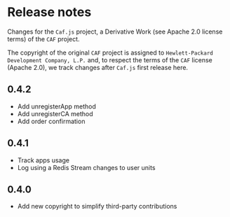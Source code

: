 # Release notes

Changes for the `Caf.js` project, a Derivative Work (see Apache 2.0 license terms) of the `CAF` project.

The  copyright of the original `CAF` project is assigned to `Hewlett-Packard Development Company, L.P.` and, to respect the terms of the `CAF` license (Apache 2.0), we track changes after `Caf.js` first release here.

## 0.4.2
 - Add unregisterApp method
 - Add unregisterCA method
 - Add order confirmation

## 0.4.1
 - Track apps usage
 - Log using a Redis Stream changes to user units

## 0.4.0
 - Add new copyright to simplify third-party contributions
